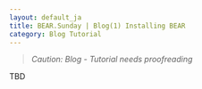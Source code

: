 ```yaml
---
layout: default_ja
title: BEAR.Sunday | Blog(1) Installing BEAR
category: Blog Tutorial
---
```


> *Caution: Blog - Tutorial needs proofreading*

TBD